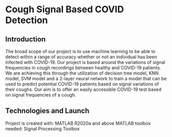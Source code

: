 
# Cough Signal Based COVID Detection

## Introduction
The broad scope of our project is to use machine learning to be able to detect within a range of accuracy whether or not an individual has been infected with COVID-19. Our project is based around the variations of signal frequencies in cough recordings between healthy and COVID-19 patients. We are achieving this through the utilization of decision tree model, KNN model, SVM model and a 2-layer neural network to train a model that can be used to predict potential COVID-19 patients based on signal variations of their coughs.  Our aim is to offer an easily accessible COVID-19 test based on signal frequencies of a cough. 

## Technologies and Launch 
Project is created with:
  MATLAB R2020a and above 
  MATLAB toolbox needed: Signal Processing Toolbox



